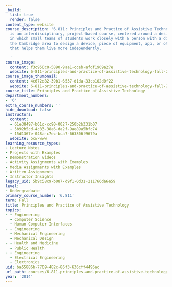 ```yaml
---
_build:
  list: true
  render: false
content_type: website
course_description: '6.811: Principles and Practice of Assistive Technology (PPAT)
  is an interdisciplinary, project-based course, centered around a design project
  in which small teams of students work closely with a person with a disability in
  the Cambridge area to design a device, piece of equipment, app, or other solution
  that helps them live more independently.

  '
course_image:
  content: f3c950c0-5890-9aa1-cceb-afdf1909a27e
  website: 6-811-principles-and-practice-of-assistive-technology-fall-2014
course_image_thumbnail:
  content: 4c672d82-39b1-6537-d1da-33cb102d0f22
  website: 6-811-principles-and-practice-of-assistive-technology-fall-2014
course_title: Principles and Practice of Assistive Technology
department_numbers:
- '6'
extra_course_numbers: ''
hide_download: false
instructors:
  content:
  - 61e38497-b61c-cc90-0027-250b2b331b07
  - 5b92b5cd-4c83-38a6-da2f-9ae89a5bfc74
  - 15d1367e-048a-c7ec-bca7-663806f9679a
  website: ocw-www
learning_resource_types:
- Lecture Notes
- Projects with Examples
- Demonstration Videos
- Activity Assignments with Examples
- Media Assignments with Examples
- Written Assignments
- Instructor Insights
legacy_uid: 5b9c58c9-b087-d9f1-0d31-211766da6a59
level:
- Undergraduate
primary_course_number: '6.811'
term: Fall
title: Principles and Practice of Assistive Technology
topics:
- - Engineering
  - Computer Science
  - Human-Computer Interfaces
- - Engineering
  - Mechanical Engineering
  - Mechanical Design
- - Health and Medicine
  - Public Health
- - Engineering
  - Electrical Engineering
  - Electronics
uid: ba55886b-7709-482c-86f3-636cff4495ac
url_path: courses/6-811-principles-and-practice-of-assistive-technology-fall-2014
year: '2014'
---
```

